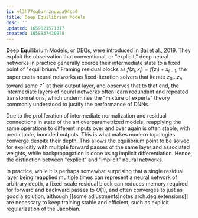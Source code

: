 ```yaml
---
id: vl3h77sg0urrzngvpa94cp0
title: Deep Equilibrium Models
desc: ''
updated: 1659021571317
created: 1658837430978
---
```

**D**eep **Eq**uilibrium Models, or DEQs, were introduced in [Bai et al., 2019][deq]. They exploit the observation that conventional, or "explicit," deep neural networks in practice generally coerce their intermediate state to a fixed point of "equilibrium." Framing residual blocks as $f(z_i, x_i) = f(z_{i}) + x_{i-1}$,  the paper casts neural networks as fixed-iteration solvers that iterate $z_0 \ldots z_n$ toward some $z^\star$ at their output layer, and observes that to that end, the intermediate layers of neural networks often learn redundant and repeated transformations, which undermines the "mixture of experts" theory commonly understood to justify the performance of DNNs. 

Due to the proliferation of intermediate normalization and residual connections in state of the art overparametrized models, reapplying the same operations to different inputs over and over again is often stable, with predictable, bounded outputs. This is what makes modern topologies converge despite their depth. This allows the equilibrium point to be solved for explicitly with multiple forward passes of the same layer and associated weights, while backpropagation is done using implicit differentiation. Hence, the distinction between "explicit" and "implicit" neural networks.

In practice, while it is perhaps somewhat surprising that a single residual layer being reapplied multiple times can represent a neural network of arbitrary depth, a fixed-scale residual block can reduces memory required for forward and backward passes to $O(1)$, and often converges to just as good a solution, although [[some adjustments|notes.arch.deq.extensions]] are necessary to keep training stable and efficient, such as explicit regularization of the Jacobian.



[deq]: https://arxiv.org/abs/1909.01377
[tutorial]: http://implicit-layers-tutorial.org/deep_equilibrium_models/
